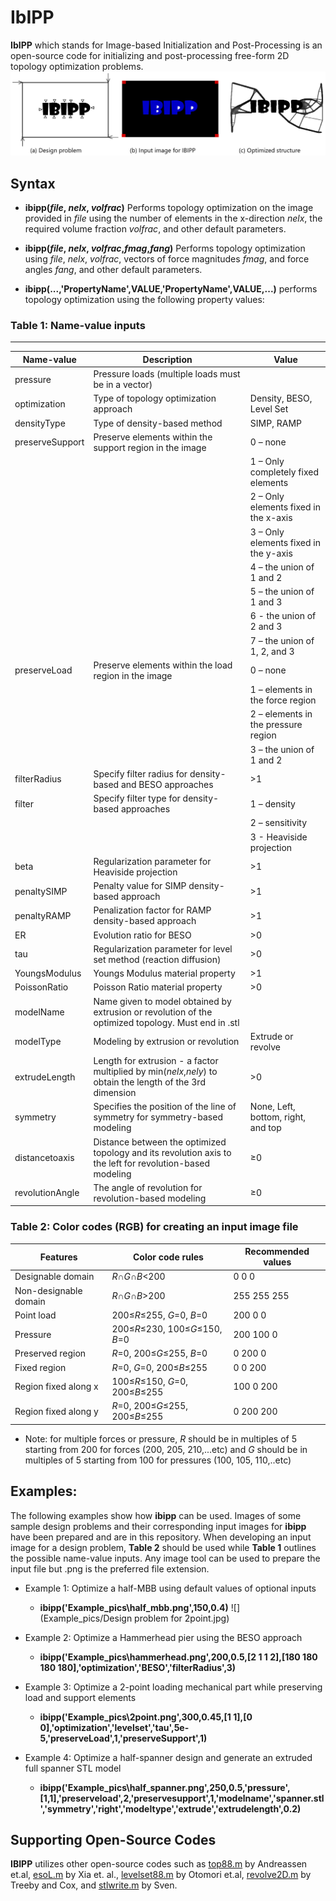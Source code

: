 # IbIPP
 **IbIPP** which stands for Image-based Initialization and Post-Processing
 is an open-source code for initializing and post-processing free-form 2D topology optimization problems.
 ![IBIPP problem](Example_pics/IBIPP.png?raw=true "IBIPP top")

 ## Syntax
 * **ibipp(*file*, *nelx*, *volfrac*)** Performs topology optimization on the image provided in *file* using the number of elements in the x-direction *nelx*, the required volume fraction *volfrac*, and other default parameters.

 * **ibipp(*file*, *nelx*, *volfrac*,*fmag*,*fang*)** Performs topology optimization using *file*, *nelx*, *volfrac*, vectors of force magnitudes *fmag*, and force angles *fang*, and other default parameters.

 * **ibipp(...,'PropertyName',VALUE,'PropertyName',VALUE,...)** performs topology optimization using the following property values:
 ### Table 1: Name-value inputs
--------------------------------------------------------------------------------------------------------------------
 |    Name-value     |                      Description          |    Value                          |
 |-------------------|---------------------------------------------------------|-----------------------------------|
 |  pressure         |   Pressure loads (multiple loads must be in a vector)   |                                   |
 |  optimization     |   Type of topology optimization approach                |  Density, BESO, Level Set         |
 |  densityType      |    Type of density-based method                         |  SIMP, RAMP                       |
 |  preserveSupport  |  Preserve elements within the support region in the image |  0 – none                       |
 |                   |                                                         | 1 – Only completely fixed elements|
 |                   |                                                         | 2 – Only elements fixed in the x-axis|
 |                   |                                                         | 3 – Only elements fixed in the y-axis|
 |                   |                                                         | 4 – the union of 1 and 2|
 |                   |                                                         | 5 – the union of 1 and 3|
 |                   |                                                         | 6 - the union of 2 and 3|
 |                   |                                                         | 7 – the union of 1, 2, and 3|
 | preserveLoad      |  Preserve elements within the load region in the image  | 0 – none|
 |                   |                                                         | 1 – elements in the force region|
 |                   |                                                         | 2 – elements in the pressure region|
 |                   |                                                         | 3 – the union of 1 and 2  |
 |  filterRadius     |   Specify filter radius for density-based and BESO approaches | >1|
 |  filter           |   Specify filter type for density-based approaches      | 1 – density|
 |                   |                                                         | 2 – sensitivity|
 |                   |                                                         | 3 - Heaviside projection|
 |  beta             |  Regularization parameter for Heaviside projection      | >1|
 |  penaltySIMP      |  Penalty value for SIMP density-based approach          | >1|
 |  penaltyRAMP      |  Penalization factor for RAMP density-based approach    | >1|
 |  ER               |  Evolution ratio for BESO                               | >0|
 |  tau              |  Regularization parameter for level set method (reaction diffusion) | >0 |
 |  YoungsModulus    |  Youngs Modulus material property                       | >1 |
 |  PoissonRatio     |   Poisson Ratio material property                       | >0 |
 |  modelName        | Name given to model obtained by extrusion or revolution of the optimized topology. Must end in .stl |
 |  modelType        |  Modeling by extrusion or revolution                    | Extrude or revolve |
 |  extrudeLength    |  Length for extrusion - a factor multiplied by min(*nelx*,*nely*) to obtain the length of the 3rd dimension| >0 |
 |  symmetry         | Specifies the position of the line of symmetry for symmetry-based modeling | None, Left, bottom, right, and top |
 |  distancetoaxis   | Distance between the optimized topology and its revolution axis to the left for revolution-based modeling | ≥0 |
 |  revolutionAngle  | The angle of revolution for revolution-based modeling   | ≥0 |

 ###   Table 2: Color codes (RGB) for creating an input image file
 | Features              |  Color code rules                 | Recommended values  |                                     
 |-----------------------|-----------------------------------|---------------------|
 | Designable domain     |  *R*∩*G*∩*B*<200                  |     0     0     0   |
 | Non-designable domain |	*R*∩*G*∩*B*>200                  |    255   255   255  |
 | Point load            |  200≤*R*≤255, *G*=0, *B*=0        |    200    0     0   |
 | Pressure              |  200≤*R*≤230, 100≤*G*≤150, *B*=0  |   200   100    0    |
 | Preserved region      |  *R*=0, 200≤*G*≤255, *B*=0        |     0    200    0   |
 | Fixed region          |  *R*=0, *G*=0, 200≤*B*≤255        |     0     0    200  |
 | Region fixed along x	 |  100≤*R*≤150, *G*=0, 200≤*B*≤255  |   100    0    200   |
 | Region fixed along y	 |  *R*=0, 200≤*G*≤255, 200≤*B*≤255  |    0    200   200   |     
  *  Note: for multiple forces or pressure, *R* should be in multiples of 5
    starting from 200 for forces (200, 205, 210,...etc) and *G* should be
    in multiples of 5 starting from 100 for pressures (100, 105, 110,..etc)
## Examples:

The following examples show how **ibipp** can be used.
Images of some sample design problems and their corresponding input images for **ibipp** have been prepared and are in this repository. When developing an input image for a design problem, **Table 2** should be used while **Table 1** outlines the possible name-value inputs. Any image tool can be used to prepare the input file but .png is the preferred file extension.

  *  Example 1:
    Optimize a half-MBB using default values of optional inputs
     - **ibipp('Example_pics\half_mbb.png',150,0.4)**
![](Example_pics/Design problem for 2point.jpg)

  *  Example 2:
     Optimize a Hammerhead pier using the BESO approach
     - **ibipp('Example_pics\hammerhead.png',200,0.5,[2 1 1 2],[180 180 180 180],'optimization','BESO','filterRadius',3)**

  *  Example 3:
     Optimize a 2-point loading mechanical part while preserving load and support elements
     - **ibipp('Example_pics\2point.png',300,0.45,[1 1],[0 0],'optimization','levelset','tau',5e-5,'preserveLoad',1,'preserveSupport',1)**

  *  Example 4:
     Optimize a half-spanner design and generate an extruded full spanner STL model
     - **ibipp('Example_pics\half_spanner.png',250,0.5,'pressure',[1,1],'preserveload',2,'preservesupport',1,'modelname','spanner.stl','symmetry','right','modeltype','extrude','extrudelength',0.2)**


## Supporting Open-Source Codes
**IBIPP** utilizes other open-source codes such as [top88.m](https://www.topopt.mek.dtu.dk/apps-and-software) by
Andreassen et.al, [esoL.m](https://link.springer.com/article/10.1007/s11831-016-9203-2) by Xia et. al., [levelset88.m](http://www.osdel.me.kyoto-u.ac.jp/members/yamada/codes.html.) by Otomori et.al,
[revolve2D.m](http://www.k-wave.org/) by Treeby and Cox, and [stlwrite.m](https://www.mathworks.com/matlabcentral/fileexchange/20922-stlwrite-write-ascii-or-binary-stl-files) by Sven.
